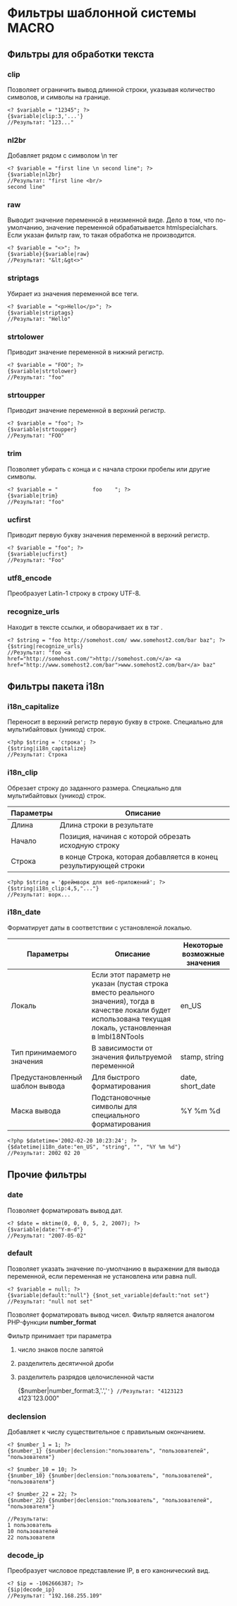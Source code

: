 # Фильтры шаблонной системы MACRO
## Фильтры для обработки текста
### clip
Позволяет ограничить вывод длинной строки, указывая количество символов, и символы на границе.

    <? $variable = "12345"; ?>
    {$variable|clip:3,'...'}
    //Результат: "123..."

### nl2br
Добавляет рядом с символом \n тег <br/>

    <? $variable = "first line \n second line"; ?>
    {$variable|nl2br}
    //Результат: "first line <br/>
    second line"

### raw
Выводит значение переменной в неизменной виде. Дело в том, что по-умолчанию, значение переменной обрабатывается htmlspecialchars. Если указан фильтр raw, то такая обработка не производится.

    <? $variable = "<>"; ?>
    {$variable}{$variable|raw}
    //Результат: "&lt;&gt<>"

### striptags
Убирает из значения переменной все теги.

    <? $variable = "<p>Hello</p>"; ?>
    {$variable|striptags}
    //Результат: "Hello"

### strtolower
Приводит значение переменной в нижний регистр.

    <? $variable = "FOO"; ?>
    {$variable|strtolower}
    //Результат: "foo"

### strtoupper
Приводит значение переменной в верхний регистр.

    <? $variable = "foo"; ?>
    {$variable|strtoupper}
    //Результат: "FOO"

### trim
Позволяет убирать с конца и с начала строки пробелы или другие символы.

    <? $variable = "           foo    "; ?>
    {$variable|trim}
    //Результат: "foo"

### ucfirst
Приводит первую букву значения переменной в верхний регистр.

    <? $variable = "foo"; ?>
    {$variable|ucfirst}
    //Результат: "Foo"

### utf8_encode
Преобразует Latin-1 строку в строку UTF-8.

### recognize_urls
Находит в тексте ссылки, и обворачивает их в тэг <a>.

    <? $string = "foo http://somehost.com/ www.somehost2.com/bar baz"; ?>
    {$string|recognize_urls}
    //Результат: "foo <a href="http://somehost.com/">http://somehost.com/</a> <a href="http://www.somehost2.com/bar">www.somehost2.com/bar</a> baz"

## Фильтры пакета i18n
### i18n_capitalize
Переносит в верхний регистр первую букву в строке. Специально для мультибайтовых (уникод) строк.

    <?php $string = 'строка'; ?>
    {$string|i18n_capitalize}
    //Результат: Строка

### i18n_clip
Обрезает строку до заданного размера. Специально для мультибайтовых (уникод) строк.

Параметры | Описание
----------|---------
Длина | Длина строки в результате
Начало | Позиция, начиная с которой обрезать исходную строку
Строка | в конце    Строка, которая добавляется в конец результирующей строки

    <?php $string = 'фреймворк для веб-приложений'; ?>
    {$string|i18n_clip:4,5,"..."}
    //Результат: ворк...

### i18n_date
Форматирует даты в соответствии с установленой локалью.

Параметры | Описание | Некоторые возможные значения
----------|----------|-----------------------------
Локаль | Если этот параметр не указан (пустая строка вместо реального значения), тогда в качестве локали будет использована текущая локаль, установленная в lmbI18NTools | en_US
Тип принимаемого значения | В зависимости от значения фильтруемой переменной | stamp, string
Предустановленный шаблон вывода | Для быстрого форматирования | date, short_date
Маска вывода | Подстановочные символы для специального форматирования | %Y %m %d

    <?php $datetime='2002-02-20 10:23:24'; ?>
    {$datetime|i18n_date:"en_US", "string", "", "%Y %m %d"}
    //Результат: 2002 02 20

## Прочие фильтры
### date
Позволяет форматировать вывод дат.

    <? $date = mktime(0, 0, 0, 5, 2, 2007); ?>
    {$variable|date:"Y-m-d"}
    //Результат: "2007-05-02"

### default
Позволяет указать значение по-умолчанию в выражении для вывода переменной, если переменная не установлена или равна null.

    <? $variable = null; ?>
    {$variable|default:"null"} {$not_set_variable|default:"not set"}
    //Результат: "null not set"

Позволяет форматировать вывод чисел. Фильтр является аналогом PHP-функции **number_format**

Фильтр принимает три параметра

1. число знаков после запятой
2. разделитель десятичной дроби
3. разделитель разрядов целочисленной части

    <? $number = 4123123; ?>
    {$number|number_format:3,'.','`'}
    //Результат: "4123123  4`123`123.000"

### declension
Добавляет к числу существительное с правильным окончанием.

    <? $number_1 = 1; ?>
    {$number_1} {$number|declension:"пользователь", "пользователей", "пользователя"}
 
    <? $number_10 = 10; ?>
    {$number_10} {$number|declension:"пользователь", "пользователей", "пользователя"}
 
    <? $number_22 = 22; ?>
    {$number_22} {$number|declension:"пользователь", "пользователей", "пользователя"}
 
    //Результаты: 
    1 пользователь
    10 пользователей
    22 пользователя

### decode_ip
Преобразует числовое представление IP, в его канонический вид.

    <? $ip = -1062666387; ?>
    {$ip|decode_ip}
    //Результат: "192.168.255.109"

